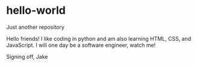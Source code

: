 # hello-world
Just another repository

Hello friends!  I like coding in python and am also learning HTML, CSS, and JavaScript.  I will one day be a software engineer, watch me!

Signing off, 
Jake
